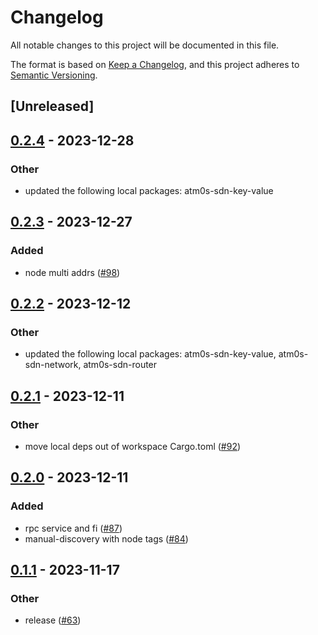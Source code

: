 # Changelog
All notable changes to this project will be documented in this file.

The format is based on [Keep a Changelog](https://keepachangelog.com/en/1.0.0/),
and this project adheres to [Semantic Versioning](https://semver.org/spec/v2.0.0.html).

## [Unreleased]

## [0.2.4](https://github.com/8xFF/atm0s-sdn/compare/atm0s-sdn-manual-discovery-v0.2.3...atm0s-sdn-manual-discovery-v0.2.4) - 2023-12-28

### Other
- updated the following local packages: atm0s-sdn-key-value

## [0.2.3](https://github.com/8xFF/atm0s-sdn/compare/atm0s-sdn-manual-discovery-v0.2.2...atm0s-sdn-manual-discovery-v0.2.3) - 2023-12-27

### Added
- node multi addrs ([#98](https://github.com/8xFF/atm0s-sdn/pull/98))

## [0.2.2](https://github.com/8xFF/atm0s-sdn/compare/atm0s-sdn-manual-discovery-v0.2.1...atm0s-sdn-manual-discovery-v0.2.2) - 2023-12-12

### Other
- updated the following local packages: atm0s-sdn-key-value, atm0s-sdn-network, atm0s-sdn-router

## [0.2.1](https://github.com/8xFF/atm0s-sdn/compare/atm0s-sdn-manual-discovery-v0.2.0...atm0s-sdn-manual-discovery-v0.2.1) - 2023-12-11

### Other
- move local deps out of workspace Cargo.toml ([#92](https://github.com/8xFF/atm0s-sdn/pull/92))

## [0.2.0](https://github.com/8xFF/atm0s-sdn/compare/atm0s-sdn-manual-discovery-v0.1.1...atm0s-sdn-manual-discovery-v0.2.0) - 2023-12-11

### Added
- rpc service and fi ([#87](https://github.com/8xFF/atm0s-sdn/pull/87))
- manual-discovery with node tags ([#84](https://github.com/8xFF/atm0s-sdn/pull/84))

## [0.1.1](https://github.com/8xFF/atm0s-sdn/compare/atm0s-sdn-manual-discovery-v0.1.0...atm0s-sdn-manual-discovery-v0.1.1) - 2023-11-17

### Other
- release ([#63](https://github.com/8xFF/atm0s-sdn/pull/63))
